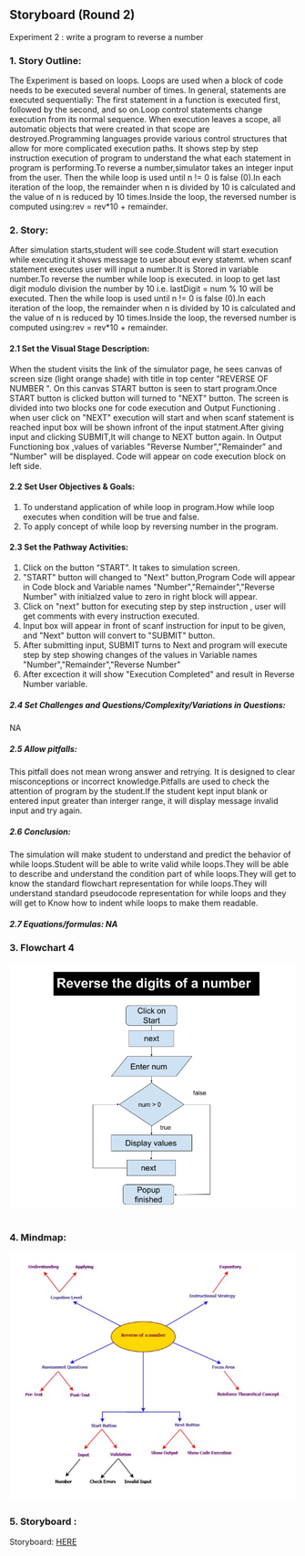 ## Storyboard (Round 2)

Experiment 2 : write a program to reverse a number

### 1. Story Outline:
The Experiment is based on loops. Loops are used when a block of code needs to be executed several number of times. In general, statements are executed sequentially: The first statement in a function is executed first, followed by the second, and so on.Loop control statements change execution from its normal sequence. When execution leaves a scope, all automatic objects that were created in that scope are destroyed.Programming languages provide various control structures that allow for more complicated execution paths.
It shows step by step instruction execution of program to understand the what each statement in program is performing.To reverse a number,simulator takes an integer input from the user. Then the while loop is used until n != 0 is false (0).In each iteration of the loop, the remainder when n is divided by 10 is calculated and the value of n is reduced by 10 times.Inside the loop, the reversed number is computed using:rev = rev*10 + remainder.

### 2. Story:

After simulation starts,student will see code.Student will start execution while executing it shows message to user about every statemt. when scanf statement executes user will input a number.It is Stored  in variable number.To reverse the number while loop is executed. in loop to get last digit modulo division the number by 10 i.e. lastDigit = num % 10 will be executed. Then the while loop is used until n != 0 is false (0).In each iteration of the loop, the remainder when n is divided by 10 is calculated and the value of n is reduced by 10 times.Inside the loop, the reversed number is computed using:rev = rev*10 + remainder.

#### 2.1 Set the Visual Stage Description:

When the student visits the link of the simulator page, he sees canvas of screen size (light orange shade) with title in top center "REVERSE OF NUMBER ". On this canvas START button is seen to start program.Once START button is clicked button will turned to "NEXT" button.  The screen is divided into two blocks one for code execution and Output Functioning . when user click on "NEXT" execution will start and when scanf  statement is reached input box will be shown infront of the input statment.After giving input and clicking SUBMIT,It will change to NEXT button again. In Output Functioning box ,values of variables "Reverse Number","Remainder" and "Number" will be displayed. Code will appear on code execution block on left side.

#### 2.2 Set User Objectives & Goals:
1. To understand application of while loop in program.How while loop executes when condition will be true and false.
2. To apply concept of while loop by reversing number in the program.


#### 2.3 Set the Pathway Activities:
1. Click on the button “START”. It takes to simulation screen.
2. "START" button will changed to "Next" button,Program Code will appear in Code block and Variable names "Number","Remainder","Reverse Number" with initialzed value to zero in right block will appear.
4. Click on "next" button for executing step by step instruction , user will get comments with every instruction executed.
5. Input box will appear in front of scanf instruction for input to be given, and "Next" button will convert to "SUBMIT" button.
6. After submitting input, SUBMIT turns to Next and program will execute step by step showing changes of the values in Variable names "Number","Remainder","Reverse Number"
5. After excection it will show "Execution Completed" and result in Reverse Number variable.


##### 2.4 Set Challenges and Questions/Complexity/Variations in Questions:

NA

##### 2.5 Allow pitfalls:
This pitfall does not mean wrong answer and retrying. It is designed to clear misconceptions or incorrect knowledge.Pitfalls are used to check the attention of program by the student.If the student kept input blank or entered input greater than interger range, it will display message invalid input and try again.

##### 2.6 Conclusion:
The simulation will make student  to understand and predict the behavior of while loops.Student will be able to write valid while loops.They will be able to describe and understand the condition part of while loops.They will get to know the standard flowchart representation for while loops.They will understand standard pseudocode representation for while loops and they will get to Know how to indent while loops to make them readable.

##### 2.7 Equations/formulas: NA


### 3. Flowchart 4
<img src="flowchart/flowchart-reverse-digits-num.png"/><br>
<br>

### 4. Mindmap:
<img src="mindmap/reverse-num.JPG"/>

### 5. Storyboard :
Storyboard: <a href="storyboard/storyboard_reverse_num.gif"> HERE </a>

